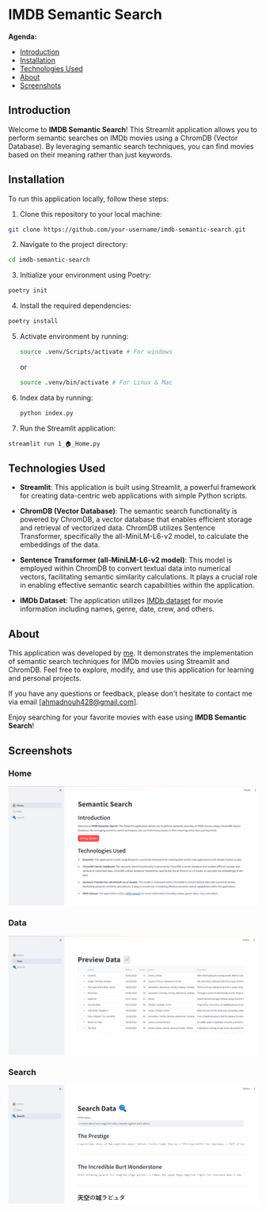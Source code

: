 # IMDB Semantic Search

**Agenda:**

- [Introduction](#introduction)
- [Installation](#installation)
- [Technologies Used](#technologies-used)
- [About](#about)
- [Screenshots](#screenshots)

## Introduction

Welcome to **IMDB Semantic Search**! This Streamlit application allows you to perform semantic searches on IMDb movies using a ChromDB (Vector Database). By leveraging semantic search techniques, you can find movies based on their meaning rather than just keywords.

## Installation

To run this application locally, follow these steps:

1. Clone this repository to your local machine:

```bash
git clone https://github.com/your-username/imdb-semantic-search.git
```

2. Navigate to the project directory:

```bash
cd imdb-semantic-search
```

3. Initialize your environment using Poetry:

```bash
poetry init
```

4. Install the required dependencies:

```bash
poetry install
```

5. Activate environment by running:
    ```bash
    source .venv/Scripts/activate # For windows
    ``` 
    or
    ```bash
    source .venv/bin/activate # For Linux & Mac
    ```

6. Index data by running:
    ```bash
    python index.py
    ```

7. Run the Streamlit application:

```bash
streamlit run 1_🏠_Home.py
```


## Technologies Used

- **Streamlit**: This application is built using Streamlit, a powerful framework for creating data-centric web applications with simple Python scripts.

- **ChromDB (Vector Database)**: The semantic search functionality is powered by ChromDB, a vector database that enables efficient storage and retrieval of vectorized data. ChromDB utilizes Sentence Transformer, specifically the all-MiniLM-L6-v2 model, to calculate the embeddings of the data.

- **Sentence Transformer (all-MiniLM-L6-v2 model)**: This model is employed within ChromDB to convert textual data into numerical vectors, facilitating semantic similarity calculations. It plays a crucial role in enabling effective semantic search capabilities within the application.

- **IMDb Dataset**: The application utilizes [IMDb dataset](https://www.kaggle.com/datasets/ashpalsingh1525/imdb-movies-dataset?resource=download) for movie information including names, genre, date, crew, and others.


## About

This application was developed by [me](https://www.datascienceportfol.io/ahmad_nouh). It demonstrates the implementation of semantic search techniques for IMDb movies using Streamlit and ChromDB. Feel free to explore, modify, and use this application for learning and personal projects.

If you have any questions or feedback, please don't hesitate to contact me via email [ahmadnouh428@gmail.com].

Enjoy searching for your favorite movies with ease using **IMDB Semantic Search**!

## Screenshots
### Home
![alt Home](./screenshots/Home.png)

### Data
![alt Data](./screenshots/Data.png)

### Search
![alt Search](./screenshots/Search.png)